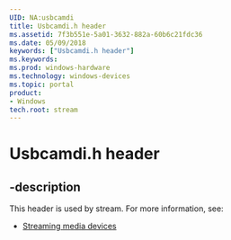 ```yaml
---
UID: NA:usbcamdi
title: Usbcamdi.h header
ms.assetid: 7f3b551e-5a01-3632-882a-60b6c21fdc36
ms.date: 05/09/2018
keywords: ["Usbcamdi.h header"]
ms.keywords: 
ms.prod: windows-hardware
ms.technology: windows-devices
ms.topic: portal
product:
- Windows
tech.root: stream
---
```


# Usbcamdi.h header


## -description


This header is used by stream. For more information, see:

- [Streaming media devices](../_stream/index.md)
